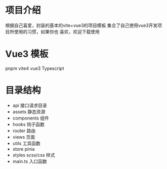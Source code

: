 # 项目介绍

根据自己喜爱，封装的基本的vite+vue3的项目模板
集合了自己使用vue3开发项目所使用的习惯，如果你也
喜欢，欢迎下载使用

# Vue3 模板

pnpm
vite4
vue3
Typescript


# 目录结构

-   api 接口请求目录
-   assets 静态资源
-   components 组件
-   hooks 钩子函数
-   router 路由
-   views 页面
-   utils 工具函数
-   store pinia
-   styles scss/css 样式
-   main.ts 入口函数
